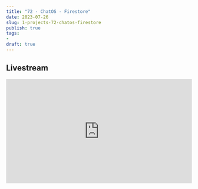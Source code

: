 ```yaml
---
title: "72 - ChatOS - Firestore"
date: 2023-07-26
slug: 1-projects-72-chatos-firestore
publish: true
tags:
- 
draft: true
---
```


## Livestream

<iframe width="100%" style="aspect-ratio: 16 / 9;" src="https://www.youtube.com/embed/f2ZdAESp_0Q" title="YouTube video player" frameborder="0" allow="accelerometer; autoplay; clipboard-write; encrypted-media; gyroscope; picture-in-picture; web-share" allowfullscreen></iframe>

